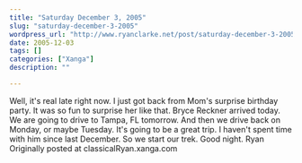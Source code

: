 ```yaml
---
title: "Saturday December 3, 2005"
slug: "saturday-december-3-2005"
wordpress_url: "http://www.ryanclarke.net/post/saturday-december-3-2005/"
date: 2005-12-03
tags: []
categories: ["Xanga"]
description: ""

---
```


Well, it's real late right now.
 I just got back from Mom's surprise birthday party. It was so fun to surprise her like that.
 Bryce Reckner arrived today. We are going to drive to Tampa, FL tomorrow. And then we drive back on Monday, or maybe Tuesday. It's going to be a great trip. I haven't spent time with him since last December. So we start our trek.
 Good night.
 Ryan
Originally posted at classicalRyan.xanga.com
